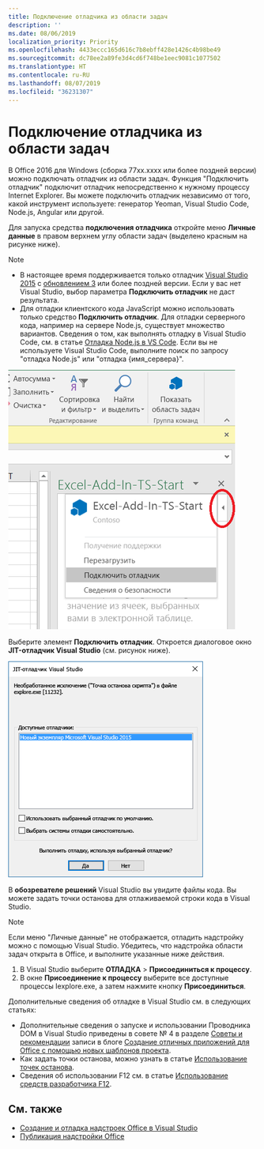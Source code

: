 ```yaml
---
title: Подключение отладчика из области задач
description: ''
ms.date: 08/06/2019
localization_priority: Priority
ms.openlocfilehash: 4433eccc165d616c7b8ebff428e1426c4b98be49
ms.sourcegitcommit: dc78ee2a89fe3d4cd6f748be1eec9081c1077502
ms.translationtype: HT
ms.contentlocale: ru-RU
ms.lasthandoff: 08/07/2019
ms.locfileid: "36231307"
---
```

# <a name="attach-a-debugger-from-the-task-pane"></a>Подключение отладчика из области задач

В Office 2016 для Windows (сборка 77xx.xxxx или более поздней версии) можно подключать отладчик из области задач. Функция "Подключить отладчик" подключит отладчик непосредственно к нужному процессу Internet Explorer. Вы можете подключить отладчик независимо от того, какой инструмент используете: генератор Yeoman, Visual Studio Code, Node.js, Angular или другой. 

Для запуска средства **подключения отладчика** откройте меню **Личные данные** в правом верхнем углу области задач (выделено красным на рисунке ниже).   

> [!NOTE]
> - В настоящее время поддерживается только отладчик [Visual Studio 2015](https://www.visualstudio.com/downloads/) с [обновлением 3](https://msdn.microsoft.com/library/mt752379.aspx) или более поздней версии. Если у вас нет Visual Studio, выбор параметра **Подключить отладчик** не даст результата.   
> - Для отладки клиентского кода JavaScript можно использовать только средство **Подключить отладчик**. Для отладки серверного кода, например на сервере Node.js, существует множество вариантов. Сведения о том, как выполнять отладку в Visual Studio Code, см. в статье [Отладка Node.js в VS Code](https://code.visualstudio.com/docs/nodejs/nodejs-debugging). Если вы не используете Visual Studio Code, выполните поиск по запросу "отладка Node.js" или "отладка {имя_сервера}".

![Снимок экрана: меню подключения отладчика](../images/attach-debugger.png)

Выберите элемент **Подключить отладчик**. Откроется диалоговое окно **JIT-отладчик Visual Studio** (см. рисунок ниже). 

![Снимок экрана: JIT-отладчик Visual Studio](../images/visual-studio-debugger.png)

В **обозревателе решений** Visual Studio вы увидите файлы кода.   Вы можете задать точки останова для отлаживаемой строки кода в Visual Studio.

> [!NOTE]
> Если меню "Личные данные" не отображается, отладить надстройку можно с помощью Visual Studio. Убедитесь, что надстройка области задач открыта в Office, и выполните указанные ниже действия.
>
> 1. В Visual Studio выберите **ОТЛАДКА** > **Присоединиться к процессу**.
> 2. В окне **Присоединение к процессу** выберите все доступные процессы Iexplore.exe, а затем нажмите кнопку **Присоединиться**.

Дополнительные сведения об отладке в Visual Studio см. в следующих статьях:

-   Дополнительные сведения о запуске и использовании Проводника DOM в Visual Studio приведены в совете № 4 в разделе [Советы и рекомендации](https://blogs.msdn.microsoft.com/officeapps/2013/04/16/building-great-looking-apps-for-office-using-the-new-project-templates/#tips_tricks) записи в блоге [Создание отличных приложений для Office с помощью новых шаблонов проекта](https://blogs.msdn.microsoft.com/officeapps/2013/04/16/building-great-looking-apps-for-office-using-the-new-project-templates).
-   Как задать точки останова, можно узнать в статье [Использование точек останова](/visualstudio/debugger/using-breakpoints?view=vs-2015).
-   Сведения об использовании F12 см. в статье [Использование средств разработчика F12](/previous-versions/windows/internet-explorer/ie-developer/samples/bg182326(v=vs.85)).

## <a name="see-also"></a>См. также

- [Создание и отладка надстроек Office в Visual Studio](../develop/create-and-debug-office-add-ins-in-visual-studio.md)
- [Публикация надстройки Office](../publish/publish.md)

